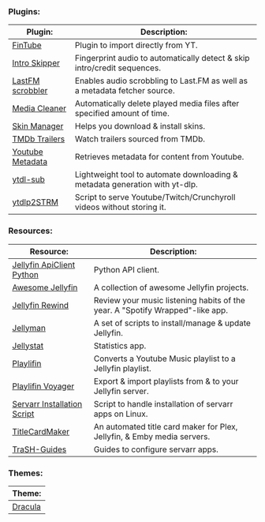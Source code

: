 
```table-of-contents
```
### Plugins:
| Plugin:                                                                         | Description:                                                                |
| ------------------------------------------------------------------------------- | --------------------------------------------------------------------------- |
| [FinTube](https://github.com/AECX/FinTube)                                      | Plugin to import directly from YT.                                          |
| [Intro Skipper](https://github.com/intro-skipper/intro-skipper)                 | Fingerprint audio to automatically detect & skip intro/credit sequences.    |
| [LastFM scrobbler](https://github.com/jesseward/jellyfin-plugin-lastfm)         | Enables audio scrobbling to Last.FM as well as a metadata fetcher source.   |
| [Media Cleaner](https://github.com/shemanaev/jellyfin-plugin-media-cleaner)     | Automatically delete played media files after specified amount of time.     |
| [Skin Manager](https://github.com/danieladov/jellyfin-plugin-skin-manager)      | Helps you download & install skins.                                         |
| [TMDb Trailers](https://github.com/crobibero/jellyfin-plugin-tmdb-trailers)     | Watch trailers sourced from TMDb.                                           |
| [Youtube Metadata](https://github.com/ankenyr/jellyfin-youtube-metadata-plugin) | Retrieves metadata for content from Youtube.                                |
| [ytdl-sub](https://github.com/jmbannon/ytdl-sub)                                | Lightweight tool to automate downloading & metadata generation with yt-dlp. |
| [ytdlp2STRM](https://github.com/fe80Grau/ytdlp2STRM)                            | Script to serve Youtube/Twitch/Crunchyroll videos without storing it.       |
### Resources:
| Resource:                                                                          | Description:                                                                  |
| ---------------------------------------------------------------------------------- | ----------------------------------------------------------------------------- |
| [Jellyfin ApiClient Python](https://github.com/jellyfin/jellyfin-apiclient-python) | Python API client.                                                            |
| [Awesome Jellyfin](https://github.com/awesome-jellyfin/awesome-jellyfin)           | A collection of awesome Jellyfin projects.                                    |
| [Jellyfin Rewind](https://github.com/Chaphasilor/jellyfin-rewind)                  | Review your music listening habits of the year. A "Spotify Wrapped"-like app. |
| [Jellyman](https://github.com/smiley-mcsmiles/jellyman)                            | A set of scripts to install/manage & update Jellyfin.                         |
| [Jellystat](https://github.com/CyferShepard/Jellystat)                             | Statistics app.                                                               |
| [Playlifin](https://flathub.org/apps/net.krafting.Playlifin)                       | Converts a Youtube Music playlist to a Jellyfin playlist.                     |
| [Playlifin Voyager](https://flathub.org/apps/net.krafting.PlaylifinVoyager)        | Export & import playlists from & to your Jellyfin server.                     |
| [Servarr Installation Script](https://wiki.servarr.com/install-script)             | Script to handle installation of servarr apps on Linux.                       |
| [TitleCardMaker](https://github.com/CollinHeist/TitleCardMaker)                    | An automated title card maker for Plex, Jellyfin, & Emby media servers.       |
| [TraSH-Guides](https://trash-guides.info/)                                         | Guides to configure servarr apps.                                             |
### Themes:
| Theme:                                                               |
| -------------------------------------------------------------------- |
| [Dracula](https://docs.theme-park.dev/themes/jellyfin/#installation) |
